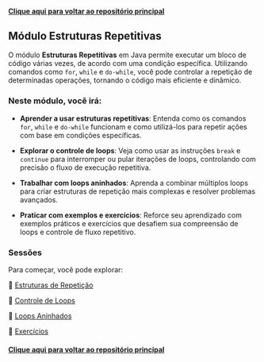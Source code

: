 #### [Clique aqui para voltar ao repositório principal](https://github.com/gabrielmelim/JAVA)

## Módulo Estruturas Repetitivas

O módulo **Estruturas Repetitivas** em Java permite executar um bloco de código várias vezes, de acordo com uma condição específica. Utilizando comandos como `for`, `while` e `do-while`, você pode controlar a repetição de determinadas operações, tornando o código mais eficiente e dinâmico.

### Neste módulo, você irá:

- **Aprender a usar estruturas repetitivas**: Entenda como os comandos `for`, `while` e `do-while` funcionam e como utilizá-los para repetir ações com base em condições específicas.

- **Explorar o controle de loops**: Veja como usar as instruções `break` e `continue` para interromper ou pular iterações de loops, controlando com precisão o fluxo de execução repetitiva.

- **Trabalhar com loops aninhados**: Aprenda a combinar múltiplos loops para criar estruturas de repetição mais complexas e resolver problemas avançados.

- **Praticar com exemplos e exercícios**: Reforce seu aprendizado com exemplos práticos e exercícios que desafiem sua compreensão de loops e controle de fluxo repetitivo.

### Sessões

Para começar, você pode explorar:

📁 [Estruturas de Repetição]()
<br>

📁 [Controle de Loops]()
<br>

📁 [Loops Aninhados]()
<br>

📁 [Exercícios]()

#### [Clique aqui para voltar ao repositório principal](https://github.com/gabrielmelim/JAVA)
